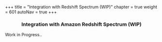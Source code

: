 +++
title = "Integration with Redshift Spectrum (WIP)"
chapter = true
weight = 601
autoNav = true
+++

<center><h3>Integration with Amazon Redshift Spectrum (WIP)</h3></center>

<div style="text-align: justify">
    Work in Progress..
</div>